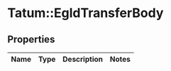 # Tatum::EgldTransferBody

## Properties
Name | Type | Description | Notes
------------ | ------------- | ------------- | -------------

